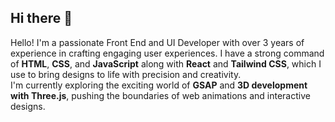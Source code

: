 ## Hi there 👋

Hello! I'm a passionate Front End and UI Developer with over 3 years of experience in crafting engaging user experiences. I have a strong command of **HTML**, **CSS**, and **JavaScript** along with **React** and **Tailwind CSS**, which I use to bring designs to life with precision and creativity.\
I'm currently exploring the exciting world of **GSAP** and **3D development with Three.js**, pushing the boundaries of web animations and interactive designs.
